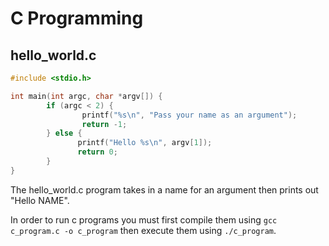 # C Programming

## hello_world.c

``` c
#include <stdio.h>

int main(int argc, char *argv[]) {
        if (argc < 2) {
                printf("%s\n", "Pass your name as an argument");
                return -1;
        } else {
               printf("Hello %s\n", argv[1]);
               return 0;
        }
}

```

The hello_world.c program takes in a name for an argument then prints out "Hello NAME".

In order to run c programs you must first compile them using ```gcc c_program.c -o c_program``` then execute them using ```./c_program```. 